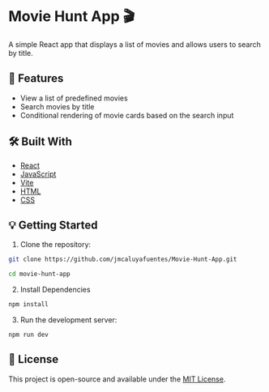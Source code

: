 # Movie Hunt App 🎬

A simple React app that displays a list of movies and allows users to search by title.

## 🚀 Features

- View a list of predefined movies
- Search movies by title
- Conditional rendering of movie cards based on the search input

## 🛠️ Built With

- [React](https://reactjs.org/)
- [JavaScript](https://developer.mozilla.org/en-US/docs/Web/JavaScript)
- [Vite](https://vitejs.dev/)
- [HTML](https://developer.mozilla.org/en-US/docs/Web/HTML)
- [CSS](https://developer.mozilla.org/en-US/docs/Web/CSS)

## 💡 Getting Started

1. Clone the repository:

  ```bash
  git clone https://github.com/jmcaluyafuentes/Movie-Hunt-App.git

  cd movie-hunt-app
  ```

2. Install Dependencies

  ```bash
  npm install
  ```

3. Run the development server:

  ```
  npm run dev
  ```

## 📄 License

This project is open-source and available under the [MIT License](https://opensource.org/licenses/MIT).